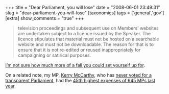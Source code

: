 +++
title = "Dear Parliament, you will lose"
date = "2008-06-01 23:49:31"
slug = "dear-parliament-you-will-lose"
[taxonomies]
tags = ['general','gov']
[extra]
show_comments = "true"
+++

> television proceedings and subsequent use on Members’ websites are undertaken subject to a licence issued by the Speaker. The licence stipulates that material must not be hosted on a searchable website and must not be downloadable. The reason for that is to ensure that it is not re-edited or reused inappropriately for campaigning or satirical purposes.

[I’m not sure how much more of a fall you could set yourself up for](http://www.theyworkforyou.com/debates/?id=2008-05-08a.844.4#g845.1).

On a related note, my MP, [Kerry McCarthy](http://www.theyworkforyou.com/mp/kerry_mccarthy/bristol_east), who has [never voted for a transparent Parliament](http://www.publicwhip.org.uk/mp.php?mpid=1455&dmp=996), had the [45th highest expenses of 645 MPs last year](http://www.theyworkforyou.com/mp/kerry_mccarthy/bristol_east#expenses).
